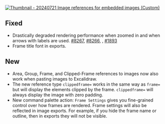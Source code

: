 [![Thumbnail - 20240721 Image references for embedded images (Custom)](https://github.com/user-attachments/assets/44c020d6-fdaf-4b01-9003-7ff589077827)](https://youtu.be/sjZfdqpxqsg)

## Fixed
- Drastically degraded rendering performance when zoomed in and when arrows with labels are used. [#8267](https://github.com/excalidraw/excalidraw/pull/8267), [#8266](https://github.com/excalidraw/excalidraw/pull/8266), , [#1893](https://github.com/zsviczian/obsidian-excalidraw-plugin/issues/1893)
- Frame title font in exports. 

## New
- Area, Group, Frame, and Clipped-Frame references to images now also work when pasting images to Excalidraw.
- The new reference type `clippedframe=` works in the same way as `frame=` but will display the elements clipped by the frame. `clippedframe=` will always display the image with zero padding.
- New command palette action: `Frame Settings` gives you fine-grained control over how frames are rendered. Frame settings will also be reflected in image exports. For example, if you hide the frame name or outline, then in exports they will not be visible.